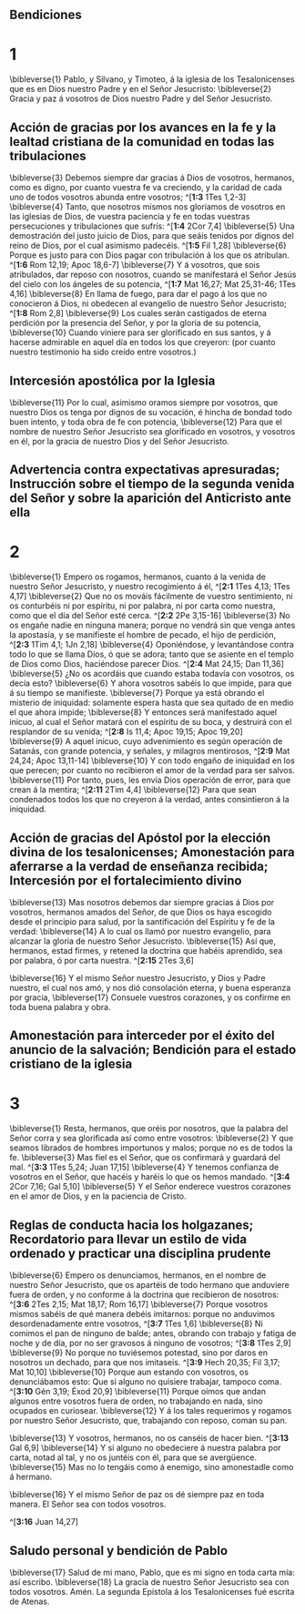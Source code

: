 ## Bendiciones
# 1 
\bibleverse{1} Pablo, y Silvano, y Timoteo, á la iglesia de los Tesalonicenses que es en Dios nuestro Padre y en el Señor Jesucristo: \bibleverse{2} Gracia y paz á vosotros de Dios nuestro Padre y del Señor Jesucristo. 





## Acción de gracias por los avances en la fe y la lealtad cristiana de la comunidad en todas las tribulaciones
\bibleverse{3} Debemos siempre dar gracias á Dios de vosotros, hermanos, como es digno, por cuanto vuestra fe va creciendo, y la caridad de cada uno de todos vosotros abunda entre vosotros; ^[**1:3** 1Tes 1,2-3] \bibleverse{4} Tanto, que nosotros mismos nos gloriamos de vosotros en las iglesias de Dios, de vuestra paciencia y fe en todas vuestras persecuciones y tribulaciones que sufrís: ^[**1:4** 2Cor 7,4] \bibleverse{5} Una demostración del justo juicio de Dios, para que seáis tenidos por dignos del reino de Dios, por el cual asimismo padecéis. ^[**1:5** Fil 1,28] \bibleverse{6} Porque es justo para con Dios pagar con tribulación á los que os atribulan. ^[**1:6** Rom 12,19; Apoc 18,6-7] \bibleverse{7} Y á vosotros, que sois atribulados, dar reposo con nosotros, cuando se manifestará el Señor Jesús del cielo con los ángeles de su potencia, ^[**1:7** Mat 16,27; Mat 25,31-46; 1Tes 4,16] \bibleverse{8} En llama de fuego, para dar el pago á los que no conocieron á Dios, ni obedecen al evangelio de nuestro Señor Jesucristo; ^[**1:8** Rom 2,8] \bibleverse{9} Los cuales serán castigados de eterna perdición por la presencia del Señor, y por la gloria de su potencia, \bibleverse{10} Cuando viniere para ser glorificado en sus santos, y á hacerse admirable en aquel día en todos los que creyeron: (por cuanto nuestro testimonio ha sido creído entre vosotros.) 


     

## Intercesión apostólica por la Iglesia
\bibleverse{11} Por lo cual, asimismo oramos siempre por vosotros, que nuestro Dios os tenga por dignos de su vocación, é hincha de bondad todo buen intento, y toda obra de fe con potencia, \bibleverse{12} Para que el nombre de nuestro Señor Jesucristo sea glorificado en vosotros, y vosotros en él, por la gracia de nuestro Dios y del Señor Jesucristo. 

## Advertencia contra expectativas apresuradas; Instrucción sobre el tiempo de la segunda venida del Señor y sobre la aparición del Anticristo ante ella
# 2 
\bibleverse{1} Empero os rogamos, hermanos, cuanto á la venida de nuestro Señor Jesucristo, y nuestro recogimiento á él, ^[**2:1** 1Tes 4,13; 1Tes 4,17] \bibleverse{2} Que no os mováis fácilmente de vuestro sentimiento, ni os conturbéis ni por espíritu, ni por palabra, ni por carta como nuestra, como que el día del Señor esté cerca. ^[**2:2** 2Pe 3,15-16] \bibleverse{3} No os engañe nadie en ninguna manera; porque no vendrá sin que venga antes la apostasía, y se manifieste el hombre de pecado, el hijo de perdición, ^[**2:3** 1Tim 4,1; 1Jn 2,18] \bibleverse{4} Oponiéndose, y levantándose contra todo lo que se llama Dios, ó que se adora; tanto que se asiente en el templo de Dios como Dios, haciéndose parecer Dios. ^[**2:4** Mat 24,15; Dan 11,36] \bibleverse{5} ¿No os acordáis que cuando estaba todavía con vosotros, os decía esto? \bibleverse{6} Y ahora vosotros sabéis lo que impide, para que á su tiempo se manifieste. \bibleverse{7} Porque ya está obrando el misterio de iniquidad: solamente espera hasta que sea quitado de en medio el que ahora impide; \bibleverse{8} Y entonces será manifestado aquel inicuo, al cual el Señor matará con el espíritu de su boca, y destruirá con el resplandor de su venida; ^[**2:8** Is 11,4; Apoc 19,15; Apoc 19,20] \bibleverse{9} A aquel inicuo, cuyo advenimiento es según operación de Satanás, con grande potencia, y señales, y milagros mentirosos, ^[**2:9** Mat 24,24; Apoc 13,11-14] \bibleverse{10} Y con todo engaño de iniquidad en los que perecen; por cuanto no recibieron el amor de la verdad para ser salvos. \bibleverse{11} Por tanto, pues, les envía Dios operación de error, para que crean á la mentira; ^[**2:11** 2Tim 4,4] \bibleverse{12} Para que sean condenados todos los que no creyeron á la verdad, antes consintieron á la iniquidad. 


      

## Acción de gracias del Apóstol por la elección divina de los tesalonicenses; Amonestación para aferrarse a la verdad de enseñanza recibida; Intercesión por el fortalecimiento divino
\bibleverse{13} Mas nosotros debemos dar siempre gracias á Dios por vosotros, hermanos amados del Señor, de que Dios os haya escogido desde el principio para salud, por la santificación del Espíritu y fe de la verdad: \bibleverse{14} A lo cual os llamó por nuestro evangelio, para alcanzar la gloria de nuestro Señor Jesucristo. \bibleverse{15} Así que, hermanos, estad firmes, y retened la doctrina que habéis aprendido, sea por palabra, ó por carta nuestra. 
^[**2:15** 2Tes 3,6] 


\bibleverse{16} Y el mismo Señor nuestro Jesucristo, y Dios y Padre nuestro, el cual nos amó, y nos dió consolación eterna, y buena esperanza por gracia, \bibleverse{17} Consuele vuestros corazones, y os confirme en toda buena palabra y obra. 

## Amonestación para interceder por el éxito del anuncio de la salvación; Bendición para el estado cristiano de la iglesia
# 3 
\bibleverse{1} Resta, hermanos, que oréis por nosotros, que la palabra del Señor corra y sea glorificada así como entre vosotros: \bibleverse{2} Y que seamos librados de hombres importunos y malos; porque no es de todos la fe. \bibleverse{3} Mas fiel es el Señor, que os confirmará y guardará del mal. ^[**3:3** 1Tes 5,24; Juan 17,15] \bibleverse{4} Y tenemos confianza de vosotros en el Señor, que hacéis y haréis lo que os hemos mandado. ^[**3:4** 2Cor 7,16; Gal 5,10] \bibleverse{5} Y el Señor enderece vuestros corazones en el amor de Dios, y en la paciencia de Cristo. 


 

## Reglas de conducta hacia los holgazanes; Recordatorio para llevar un estilo de vida ordenado y practicar una disciplina prudente
\bibleverse{6} Empero os denunciamos, hermanos, en el nombre de nuestro Señor Jesucristo, que os apartéis de todo hermano que anduviere fuera de orden, y no conforme á la doctrina que recibieron de nosotros: ^[**3:6** 2Tes 2,15; Mat 18,17; Rom 16,17] \bibleverse{7} Porque vosotros mismos sabéis de qué manera debéis imitarnos: porque no anduvimos desordenadamente entre vosotros, ^[**3:7** 1Tes 1,6] \bibleverse{8} Ni comimos el pan de ninguno de balde; antes, obrando con trabajo y fatiga de noche y de día, por no ser gravosos á ninguno de vosotros; ^[**3:8** 1Tes 2,9] \bibleverse{9} No porque no tuviésemos potestad, sino por daros en nosotros un dechado, para que nos imitaseis. ^[**3:9** Hech 20,35; Fil 3,17; Mat 10,10] \bibleverse{10} Porque aun estando con vosotros, os denunciábamos esto: Que si alguno no quisiere trabajar, tampoco coma. ^[**3:10** Gén 3,19; Éxod 20,9] \bibleverse{11} Porque oímos que andan algunos entre vosotros fuera de orden, no trabajando en nada, sino ocupados en curiosear. \bibleverse{12} Y á los tales requerimos y rogamos por nuestro Señor Jesucristo, que, trabajando con reposo, coman su pan. 

    

\bibleverse{13} Y vosotros, hermanos, no os canséis de hacer bien. ^[**3:13** Gal 6,9] \bibleverse{14} Y si alguno no obedeciere á nuestra palabra por carta, notad al tal, y no os juntéis con él, para que se avergüence. \bibleverse{15} Mas no lo tengáis como á enemigo, sino amonestadle como á hermano. 



\bibleverse{16} Y el mismo Señor de paz os dé siempre paz en toda manera. El Señor sea con todos vosotros. 

^[**3:16** Juan 14,27] 


## Saludo personal y bendición de Pablo
\bibleverse{17} Salud de mi mano, Pablo, que es mi signo en toda carta mía: así escribo. \bibleverse{18} La gracia de nuestro Señor Jesucristo sea con todos vosotros. Amén. La segunda Epístola á los Tesalonicenses fué escrita de Atenas. 